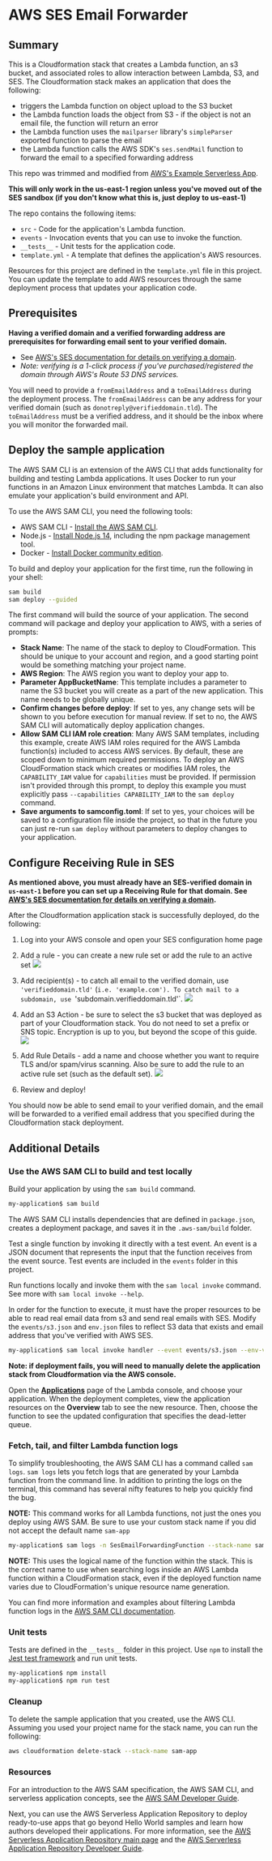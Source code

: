 # AWS SES Email Forwarder

## Summary

This is a Cloudformation stack that creates a Lambda function, an s3 bucket, and associated roles to allow interaction between Lambda, S3, and SES. The Cloudformation stack makes an application that does the following:

- triggers the Lambda function on object upload to the S3 bucket
- the Lambda function loads the object from S3 - if the object is not an email file, the function will return an error
- the Lambda function uses the `mailparser` library's `simpleParser` exported function to parse the email
- the Lambda function calls the AWS SDK's `ses.sendMail` function to forward the email to a specified forwarding address

This repo was trimmed and modified from [AWS's Example Serverless App](https://github.com/aws-samples/ses-auto-forward-by-language).

**This will only work in the us-east-1 region unless you've moved out of the SES sandbox (if you don't know what this is, just deploy to us-east-1)**

The repo contains the following items:
- `src` - Code for the application's Lambda function.
- `events` - Invocation events that you can use to invoke the function.
- `__tests__` - Unit tests for the application code. 
- `template.yml` - A template that defines the application's AWS resources.

Resources for this project are defined in the `template.yml` file in this project. You can update the template to add AWS resources through the same deployment process that updates your application code.

## Prerequisites

**Having a verified domain and a verified forwarding address are prerequisites for forwarding email sent to your verified domain.** 
- See [AWS's SES documentation for details on verifying a domain](https://docs.aws.amazon.com/ses/latest/DeveloperGuide/receiving-email-getting-started-verify.html). 
- *Note: verifying is a 1-click process if you've purchased/registered the domain through AWS's Route 53 DNS services.*

You will need to provide a `fromEmailAddress` and a `toEmailAddress` during the deployment process. The `fromEmailAddress` can be any address for your verified domain (such as `donotreply@verifieddomain.tld`). The `toEmailAddress` must be a verified address, and it should be the inbox where you will monitor the forwarded mail.

## Deploy the sample application

The AWS SAM CLI is an extension of the AWS CLI that adds functionality for building and testing Lambda applications. It uses Docker to run your functions in an Amazon Linux environment that matches Lambda. It can also emulate your application's build environment and API.

To use the AWS SAM CLI, you need the following tools:

* AWS SAM CLI - [Install the AWS SAM CLI](https://docs.aws.amazon.com/serverless-application-model/latest/developerguide/serverless-sam-cli-install.html).
* Node.js - [Install Node.js 14](https://nodejs.org/en/), including the npm package management tool.
* Docker - [Install Docker community edition](https://hub.docker.com/search/?type=edition&offering=community).

To build and deploy your application for the first time, run the following in your shell:

```bash
sam build
sam deploy --guided
```

The first command will build the source of your application. The second command will package and deploy your application to AWS, with a series of prompts:

* **Stack Name**: The name of the stack to deploy to CloudFormation. This should be unique to your account and region, and a good starting point would be something matching your project name.
* **AWS Region**: The AWS region you want to deploy your app to.
* **Parameter AppBucketName**: This template includes a parameter to name the S3 bucket you will create as a part of the new application. This name needs to be globally unique.
* **Confirm changes before deploy**: If set to yes, any change sets will be shown to you before execution for manual review. If set to no, the AWS SAM CLI will automatically deploy application changes.
* **Allow SAM CLI IAM role creation**: Many AWS SAM templates, including this example, create AWS IAM roles required for the AWS Lambda function(s) included to access AWS services. By default, these are scoped down to minimum required permissions. To deploy an AWS CloudFormation stack which creates or modifies IAM roles, the `CAPABILITY_IAM` value for `capabilities` must be provided. If permission isn't provided through this prompt, to deploy this example you must explicitly pass `--capabilities CAPABILITY_IAM` to the `sam deploy` command.
* **Save arguments to samconfig.toml**: If set to yes, your choices will be saved to a configuration file inside the project, so that in the future you can just re-run `sam deploy` without parameters to deploy changes to your application.

## Configure Receiving Rule in SES

**As mentioned above, you must already have an SES-verified domain in `us-east-1` before you can set up a Receiving Rule for that domain. See [AWS's SES documentation for details on verifying a domain](https://docs.aws.amazon.com/ses/latest/DeveloperGuide/receiving-email-getting-started-verify.html).** 

After the Cloudformation application stack is successfully deployed, do the following:
1. Log into your AWS console and open your SES configuration home page

2. Add a rule - you can create a new rule set or add the rule to an active set
![](./screenshots/ses-create-rule.png)

3. Add recipient(s) - to catch all email to the verified domain, use `'verifieddomain.tld'` (`i.e. 'example.com'). To catch mail to a subdomain, use `'subdomain.verifieddomain.tld'`.
![](./screenshots/rule-step-1-recipients.png)

4. Add an S3 Action - be sure to select the s3 bucket that was deployed as part of your Cloudformation stack. You do not need to set a prefix or SNS topic. Encryption is up to you, but beyond the scope of this guide.
![](./screenshots/rule-step-2-actions.png)

5. Add Rule Details - add a name and choose whether you want to require TLS and/or spam/virus scanning. Also be sure to add the rule to an active rule set (such as the default set).
![](./screenshots/rule-step-3-details.png)

6. Review and deploy!

You should now be able to send email to your verified domain, and the email will be forwarded to a verified email address that you specified during the Cloudformation stack deployment.

## Additional Details 

### Use the AWS SAM CLI to build and test locally

Build your application by using the `sam build` command.

```bash
my-application$ sam build
```

The AWS SAM CLI installs dependencies that are defined in `package.json`, creates a deployment package, and saves it in the `.aws-sam/build` folder.

Test a single function by invoking it directly with a test event. An event is a JSON document that represents the input that the function receives from the event source. Test events are included in the `events` folder in this project.

Run functions locally and invoke them with the `sam local invoke` command. See more with `sam local invoke --help`.

In order for the function to execute, it must have the proper resources to be able to read real email data from s3 and send real emails with SES. Modify the `events/s3.json` and `env.json` files to reflect S3 data that exists and email address that you've verified with AWS SES.

```bash
my-application$ sam local invoke handler --event events/s3.json --env-vars env.json
```

**Note: if deployment fails, you will need to manually delete the application stack from Cloudformation via the AWS console.**

Open the [**Applications**](https://console.aws.amazon.com/lambda/home#/applications) page of the Lambda console, and choose your application. When the deployment completes, view the application resources on the **Overview** tab to see the new resource. Then, choose the function to see the updated configuration that specifies the dead-letter queue.

### Fetch, tail, and filter Lambda function logs

To simplify troubleshooting, the AWS SAM CLI has a command called `sam logs`. `sam logs` lets you fetch logs that are generated by your Lambda function from the command line. In addition to printing the logs on the terminal, this command has several nifty features to help you quickly find the bug.

**NOTE:** This command works for all Lambda functions, not just the ones you deploy using AWS SAM. Be sure to use your custom stack name if you did not accept the default name `sam-app`

```bash
my-application$ sam logs -n SesEmailForwardingFunction --stack-name sam-app --tail
```

**NOTE:** This uses the logical name of the function within the stack. This is the correct name to use when searching logs inside an AWS Lambda function within a CloudFormation stack, even if the deployed function name varies due to CloudFormation's unique resource name generation.

You can find more information and examples about filtering Lambda function logs in the [AWS SAM CLI documentation](https://docs.aws.amazon.com/serverless-application-model/latest/developerguide/serverless-sam-cli-logging.html).

### Unit tests

Tests are defined in the `__tests__` folder in this project. Use `npm` to install the [Jest test framework](https://jestjs.io/) and run unit tests.

```bash
my-application$ npm install
my-application$ npm run test
```

### Cleanup

To delete the sample application that you created, use the AWS CLI. Assuming you used your project name for the stack name, you can run the following:

```bash
aws cloudformation delete-stack --stack-name sam-app
```

### Resources

For an introduction to the AWS SAM specification, the AWS SAM CLI, and serverless application concepts, see the [AWS SAM Developer Guide](https://docs.aws.amazon.com/serverless-application-model/latest/developerguide/what-is-sam.html).

Next, you can use the AWS Serverless Application Repository to deploy ready-to-use apps that go beyond Hello World samples and learn how authors developed their applications. For more information, see the [AWS Serverless Application Repository main page](https://aws.amazon.com/serverless/serverlessrepo/) and the [AWS Serverless Application Repository Developer Guide](https://docs.aws.amazon.com/serverlessrepo/latest/devguide/what-is-serverlessrepo.html).
